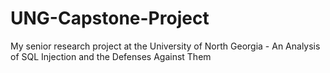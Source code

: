 # UNG-Capstone-Project
My senior research project at the University of North Georgia - An Analysis of SQL Injection and the Defenses Against Them
